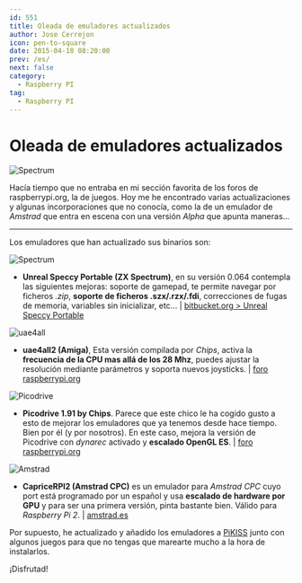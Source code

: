```yaml
---
id: 551
title: Oleada de emuladores actualizados
author: Jose Cerrejon
icon: pen-to-square
date: 2015-04-18 08:20:00
prev: /es/
next: false
category:
  - Raspberry PI
tag:
  - Raspberry PI
---
```


# Oleada de emuladores actualizados

![Spectrum](/images/spectrum_01.jpg)

Hacía tiempo que no entraba en mi sección favorita de los foros de raspberrypi.org, la de juegos. Hoy me he encontrado varias actualizaciones y algunas incorporaciones que no conocía, como la de un emulador de *Amstrad* que entra en escena con una versión *Alpha* que apunta maneras...

- - -
Los emuladores que han actualizado sus binarios son:

![Spectrum](/images/2015/04/spectrum.png)

* **Unreal Speccy Portable (ZX Spectrum)**, en su versión 0.064 contempla las siguientes mejoras: soporte de gamepad, te permite navegar por ficheros *.zip*, **soporte de ficheros .szx/.rzx/.fdi**, correcciones de fugas de memoria, variables sin inicializar, etc... | [bitbucket.org > Unreal Speccy Portable](https://bitbucket.org/djdron/unrealspeccyp/downloads)

![uae4all](/images/uae4all.png)

* **uae4all2 (Amiga)**, Esta versión compilada por *Chips*, activa la **frecuencia de la CPU mas allá de los 28 Mhz**, puedes ajustar la resolución mediante parámetros y soporta nuevos joysticks. | [foro raspberrypi.org](https://www.raspberrypi.org/forums/viewtopic.php?f=78&t=102328)

![Picodrive](/images/picodrive_new.png)

* **Picodrive 1.91 by Chips**. Parece que este chico le ha cogido gusto a esto de mejorar los emuladores que ya tenemos desde hace tiempo. Bien por él (y por nosotros). En este caso, mejora la versión de Picodrive con *dynarec* activado y **escalado OpenGL ES**. | [foro raspberrypi.org](https://www.raspberrypi.org/forums/viewtopic.php?f=78&t=105811)

![Amstrad](/images/amstrad.png)

* **CapriceRPI2 (Amstrad CPC)** es un emulador para *Amstrad CPC* cuyo port está programado por un español y usa **escalado de hardware por GPU** y para ser una primera versión, pinta bastante bien. Válido para *Raspberry Pi 2*. | [amstrad.es](http://www.amstrad.es/forum/viewtopic.php?f=34&t=3878)

Por supuesto, he actualizado y añadido los emuladores a [PiKISS](https://github.com/jmcerrejon/PiKISS) junto con algunos juegos para que no tengas que marearte mucho a la hora de instalarlos.

¡Disfrutad!